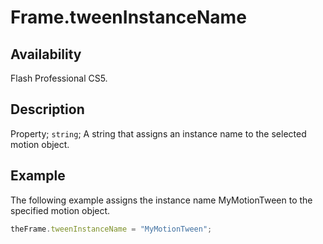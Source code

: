 # Frame.tweenInstanceName

## Availability

Flash Professional CS5.

## Description

Property; `string`; A string that assigns an instance name to the selected motion object.

## Example

The following example assigns the instance name MyMotionTween to the specified motion object.

```javascript
theFrame.tweenInstanceName = "MyMotionTween";
```
